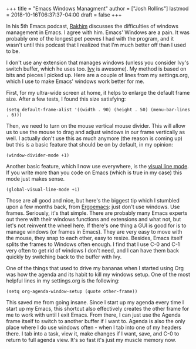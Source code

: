 +++
title = "Emacs Windows Managment"
author = ["Josh Rollins"]
lastmod = 2018-10-16T06:37:37-04:00
draft = false
+++

In his 5th Emacs podcast, [Rakhim](https://emacscast.org/episode%5F5/) discusses the difficulties of windows management in Emacs. I agree with him. Emacs' Windows are a pain. It was probably one of the longest pet peeves I had with the program, and it wasn't until this podcast that I realized that I'm much better off than I used to be.

<!--more-->

I don't use any extension that manages windows (unless you consider Ivy's switch buffer, which he uses too. [Ivy](https://oremacs.com/swiper/) is awesome). My method is based on bits and pieces I picked up. Here are a couple of lines from my settings.org, which I use to make Emacs' windows work better for me.

First, for my ultra-wide screen at home, it helps to enlarge the default frame size. After a few tests, I found this size satisfying:

```emacs-lisp
(setq default-frame-alist '((width . 90) (height . 50) (menu-bar-lines . 6)))
```

Then, we need to turn on the mouse vertical mouse divider. This will allow us to use the mouse to drag and adjust windows in our frame vertically as well. I actually don't use this as much anymore (the reason is coming up) but this is a basic feature that should be on by default, in my opinion:

```emacs-lisp
(window-divider-mode +1)
```

Another basic feature, which I now use everywhere, is the [visual line mode](https://www.gnu.org/software/emacs/manual/html%5Fnode/emacs/Visual-Line-Mode.html). If you write more than you code on Emacs (which is true in my case) this mode just makes sense.

```emacs-lisp
(global-visual-line-mode +1)
```

Those are all good and nice, but here's the biggest tip which I stumbled upon a few months back, from [Ergoemacs](http://ergoemacs.org/emacs/emacs%5Feffective%5Fwindows%5Fmanagement.html): just don't use windows. Use frames. Seriously, it's that simple. There are probably many Emacs experts out there with their windows functions and extensions and what not, but let's not reinvent the wheel here. If there's one thing a GUI is good for is to manage windows (or frames in Emacs). They are very easy to move with the mouse, they snap to each other, easy to resize. Besides, Emacs itself splits the frames to Windows often enough. I find that I use C-0 and C-1 very often to get rid of windows I don't need, and I can have them back quickly by switching back to the buffer with Ivy.

One of the things that used to drive my bananas when I started using Org was how the agenda and its habit to kill my windows setup. One of the most helpful lines in my settings.org is the following:

```emacs-lisp
(setq org-agenda-window-setup (quote other-frame))
```

This saved me from going insane. Since I start up my agenda every time I start up my Emacs, this shortcut also effectively creates the other frame for me to work with until I exit Emacs. From there, I can just use the Agenda frame itself to switch to another buffer if I want to. Agenda is also the only place where I do use windows often - when I tab into one of my headers there. I tab into a task, view it, make changes if I want, save, and C-0 to return to full agenda view. It's so fast it's just my muscle memory now.